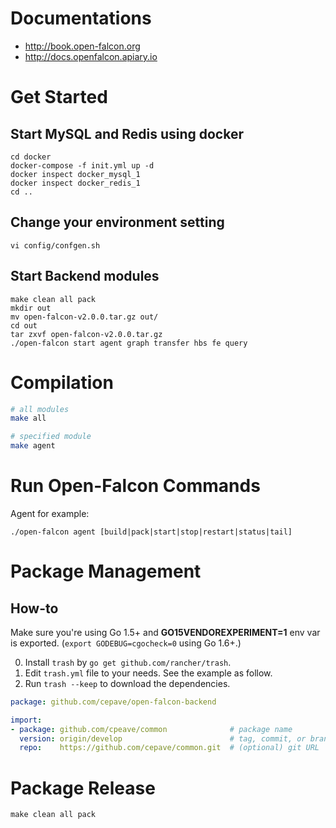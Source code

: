 # Documentations

- http://book.open-falcon.org
- http://docs.openfalcon.apiary.io

# Get Started

## Start MySQL and Redis using docker

    cd docker
    docker-compose -f init.yml up -d
    docker inspect docker_mysql_1
    docker inspect docker_redis_1
    cd ..

## Change your environment setting
    
    vi config/confgen.sh

## Start Backend modules

    make clean all pack
    mkdir out
    mv open-falcon-v2.0.0.tar.gz out/
    cd out
    tar zxvf open-falcon-v2.0.0.tar.gz
    ./open-falcon start agent graph transfer hbs fe query

# Compilation

```bash
# all modules
make all

# specified module
make agent
```

# Run Open-Falcon Commands

Agent for example:

    ./open-falcon agent [build|pack|start|stop|restart|status|tail]

# Package Management
## How-to

Make sure you're using Go 1.5+ and **GO15VENDOREXPERIMENT=1** env var is exported. (`export GODEBUG=cgocheck=0` using Go 1.6+.)

 0. Install `trash` by `go get github.com/rancher/trash`.
 1. Edit `trash.yml` file to your needs. See the example as follow.
 2. Run `trash --keep` to download the dependencies.

```yaml
package: github.com/cepave/open-falcon-backend

import:
- package: github.com/cpeave/common              # package name
  version: origin/develop                        # tag, commit, or branch
  repo:    https://github.com/cepave/common.git  # (optional) git URL
```

# Package Release

	make clean all pack
